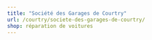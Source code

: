 ```yaml
---
title: "Société des Garages de Courtry"
url: /courtry/societe-des-garages-de-courtry/
shop: réparation de voitures
---
```

